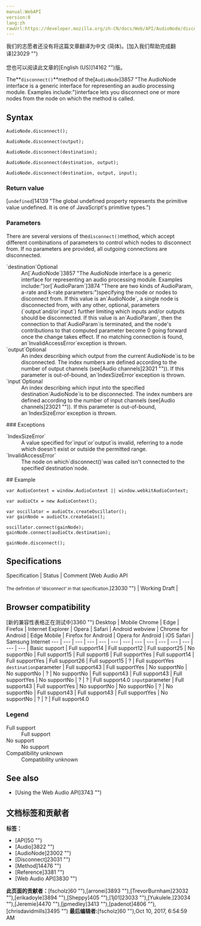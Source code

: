 ```yaml
---
manual:WebAPI
version:0
lang:zh
rawUrl:https://developer.mozilla.org/zh-CN/docs/Web/API/AudioNode/disconnect
---
```




<bdi>我们的志愿者还没有将这篇文章翻译为<bdi>中文 (简体)</bdi>。[加入我们帮助完成翻译]23029 "")<br></br>您也可以阅读此文章的[English (US)]14162 "")版。</bdi>






The**`disconnect()`**method of the[`AudioNode`]3857 "The AudioNode interface is a generic interface for representing an audio processing module. Examples include:")interface lets you disconnect one or more nodes from the node on which the method is called.



## Syntax<a name="Syntax"></a>

```
AudioNode.disconnect();

AudioNode.disconnect(output);

AudioNode.disconnect(destination);

AudioNode.disconnect(destination, output);

AudioNode.disconnect(destination, output, input);
```

### Return value<a name="Return_value"></a>


[`undefined`]14139 "The global undefined property represents the primitive value undefined. It is one of JavaScript's primitive types.")


### Parameters<a name="Parameters"></a>


There are several versions of the`disconnect()`method, which accept different combinations of parameters to control which nodes to disconnect from. If no parameters are provided, all outgoing connections are disconnected.

<dl><dt id=''>`destination`Optional</dt><dd>An[`AudioNode`]3857 "The AudioNode interface is a generic interface for representing an audio processing module. Examples include:")or[`AudioParam`]3874 "There are two kinds of AudioParam, a-rate and k-rate parameters:")specifying the node or nodes to disconnect from. If this value is an`AudioNode`, a single node is disconnected from, with any other, optional, parameters (`output`and/or`input`) further limiting which inputs and/or outputs should be disconnected. If this value is an`AudioParam`, then the connection to that`AudioParam`is terminated, and the node&#39;s contributions to that computed parameter become 0 going forward once the change takes effect. If no matching connection is found, an`InvalidAccessError`exception is thrown.</dd><dt id=''>`output`Optional</dt><dd>An index describing which output from the current`AudioNode`is to be disconnected. The index numbers are defined according to the number of output channels (see[Audio channels]23021 "")). If this parameter is out-of-bound, an`IndexSizeError`exception is thrown.</dd><dt id=''>`input`Optional</dt><dd>An index describing which input into the specified destination`AudioNode`is to be disconnected. The index numbers are defined according to the number of input channels (see[Audio channels]23021 "")). If this parameter is out-of-bound, an`IndexSizeError`exception is thrown.</dd></dl>
### Exceptions<a name="Exceptions"></a>
<dl><dt id=''>`IndexSizeError`</dt><dd>A value specified for`input`or`output`is invalid, referring to a node which doesn&#39;t exist or outside the permitted range.</dd><dt id=''>`InvalidAccessError`</dt><dd>The node on which`disconnect()`was called isn&#39;t connected to the specified`destination`node.</dd></dl>
## Example<a name="Example"></a>

```
var AudioContext = window.AudioContext || window.webkitAudioContext;

var audioCtx = new AudioContext();

var oscillator = audioCtx.createOscillator();
var gainNode = audioCtx.createGain();

oscillator.connect(gainNode);
gainNode.connect(audioCtx.destination);

gainNode.disconnect();
```

## Specifications<a name="Specifications"></a>
Specification | Status | Comment 
[Web Audio API<br></br><small>The definition of &#39;disconnect&#39; in that specification.</small>]23030 "") | Working Draft |  


## Browser compatibility<a name="Browser_compatibility"></a>
[新的兼容性表格正在测试中<i></i>]3360 "")
<abbr>Desktop<i></i></abbr> | <abbr>Mobile<i></i></abbr> 
<abbr>Chrome<i></i></abbr> | <abbr>Edge<i></i></abbr> | <abbr>Firefox<i></i></abbr> | <abbr>Internet Explorer<i></i></abbr> | <abbr>Opera<i></i></abbr> | <abbr>Safari<i></i></abbr> | <abbr>Android webview<i></i></abbr> | <abbr>Chrome for Android<i></i></abbr> | <abbr>Edge Mobile<i></i></abbr> | <abbr>Firefox for Android<i></i></abbr> | <abbr>Opera for Android<i></i></abbr> | <abbr>iOS Safari<i></i></abbr> | <abbr>Samsung Internet<i></i></abbr> 
 ---  |  ---  |  ---  |  ---  |  ---  |  ---  |  ---  |  ---  |  ---  |  ---  |  ---  |  ---  |  ---  |  ---  | 
Basic support | <abbr>Full support</abbr>14 | <abbr>Full support</abbr>12 | <abbr>Full support</abbr>25 | <abbr>No support</abbr>No | <abbr>Full support</abbr>15 | <abbr>Full support</abbr>6 | <abbr>Full support</abbr>Yes | <abbr>Full support</abbr>14 | <abbr>Full support</abbr>Yes | <abbr>Full support</abbr>26 | <abbr>Full support</abbr>15 | <abbr>?</abbr> | <abbr>Full support</abbr>Yes 
`destination`parameter | <abbr>Full support</abbr>43 | <abbr>Full support</abbr>Yes | <abbr>No support</abbr>No | <abbr>No support</abbr>No | <abbr>?</abbr> | <abbr>No support</abbr>No | <abbr>Full support</abbr>43 | <abbr>Full support</abbr>43 | <abbr>Full support</abbr>Yes | <abbr>No support</abbr>No | <abbr>?</abbr> | <abbr>?</abbr> | <abbr>Full support</abbr>4.0 
`input`parameter | <abbr>Full support</abbr>43 | <abbr>Full support</abbr>Yes | <abbr>No support</abbr>No | <abbr>No support</abbr>No | <abbr>?</abbr> | <abbr>No support</abbr>No | <abbr>Full support</abbr>43 | <abbr>Full support</abbr>43 | <abbr>Full support</abbr>Yes | <abbr>No support</abbr>No | <abbr>?</abbr> | <abbr>?</abbr> | <abbr>Full support</abbr>4.0 


### Legend<a name="Legend"></a>
<dl><dt id=''><abbr>Full support</abbr></dt><dd>Full support</dd><dt id=''><abbr>No support</abbr></dt><dd>No support</dd><dt id=''><abbr>Compatibility unknown</abbr></dt><dd>Compatibility unknown</dd></dl>


## See also<a name="See_also"></a>

* [Using the Web Audio API]3743 "")



## 文档标签和贡献者
**标签：**
* [API]50 "")
* [Audio]3822 "")
* [AudioNode]23002 "")
* [Disconnect]23031 "")
* [Method]14476 "")
* [Reference]3381 "")
* [Web Audio API]3830 "")

**此页面的贡献者：**[fscholz]60 ""),[arronei]3893 ""),[TrevorBurnham]23032 ""),[erikadoyle]3894 ""),[Sheppy]405 ""),[1j01]23033 ""),[Yukulele.]23034 ""),[Jeremie]4470 ""),[jpmedley]3413 ""),[padenot]4806 ""),[chrisdavidmills]3495 "")
**最后编辑者:**[fscholz]60 ""),<time>Oct 10, 2017, 6:54:59 AM</time>


